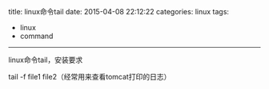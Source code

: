 title: linux命令tail
date: 2015-04-08 22:12:22
categories: linux
tags:
  - linux
  - command
---
linux命令tail，安装要求

tail -f file1 file2（经常用来查看tomcat打印的日志）

